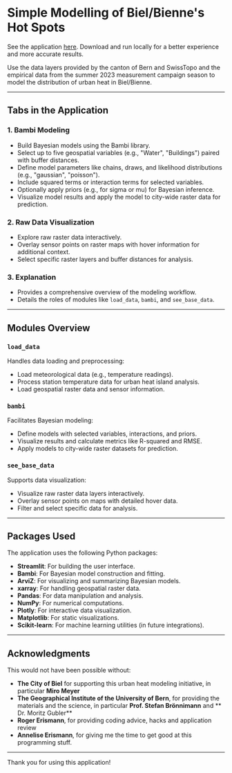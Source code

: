 # Simple Modelling of Biel/Bienne's Hot Spots

See the application [here](https://urbanheatmodel.streamlit.app/). Download and run locally for a better experience and more accurate results.

Use the data layers provided by the canton of Bern and SwissTopo and the empirical data from the summer 2023 measurement campaign season to model the distribution of urban heat in Biel/Bienne.

---

## Tabs in the Application

### 1. **Bambi Modeling**

   - Build Bayesian models using the Bambi library.
   - Select up to five geospatial variables (e.g., "Water", "Buildings") paired with buffer distances.
   - Define model parameters like chains, draws, and likelihood distributions (e.g., "gaussian", "poisson").
   - Include squared terms or interaction terms for selected variables.
   - Optionally apply priors (e.g., for sigma or mu) for Bayesian inference.
   - Visualize model results and apply the model to city-wide raster data for prediction.

### 2. **Raw Data Visualization**
   - Explore raw raster data interactively.
   - Overlay sensor points on raster maps with hover information for additional context.
   - Select specific raster layers and buffer distances for analysis.

### 3. **Explanation**
   - Provides a comprehensive overview of the modeling workflow.
   - Details the roles of modules like `load_data`, `bambi`, and `see_base_data`.

---

## Modules Overview

### `load_data`
Handles data loading and preprocessing:
   - Load meteorological data (e.g., temperature readings).
   - Process station temperature data for urban heat island analysis.
   - Load geospatial raster data and sensor information.

### `bambi`
Facilitates Bayesian modeling:
   - Define models with selected variables, interactions, and priors.
   - Visualize results and calculate metrics like R-squared and RMSE.
   - Apply models to city-wide raster datasets for prediction.

### `see_base_data`
Supports data visualization:
   - Visualize raw raster data layers interactively.
   - Overlay sensor points on maps with detailed hover data.
   - Filter and select specific data for analysis.

---

## Packages Used
The application uses the following Python packages:
   - **Streamlit**: For building the user interface.
   - **Bambi**: For Bayesian model construction and fitting.
   - **ArviZ**: For visualizing and summarizing Bayesian models.
   - **xarray**: For handling geospatial raster data.
   - **Pandas**: For data manipulation and analysis.
   - **NumPy**: For numerical computations.
   - **Plotly**: For interactive data visualization.
   - **Matplotlib**: For static visualizations.
   - **Scikit-learn**: For machine learning utilities (in future integrations).

---

## Acknowledgments
This would not have been possible without:

- **The City of Biel** for supporting this urban heat modeling initiative, in particular **Miro Meyer**
- **The Geographical Institute of the University of Bern**, for providing the materials and the science, in particular **Prof. Stefan Brönnimann** and ** Dr. Moritz Gubler**
- **Roger Erismann**, for providing coding advice, hacks and application review
- **Annelise Erismann**, for giving me the time to get good at this programming stuff.

---

Thank you for using this application!
